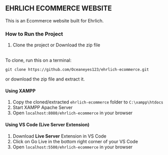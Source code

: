 ## EHRLICH ECOMMERCE WEBSITE

This is an Ecommerce website built for Ehrlich.

### How to Run the Project

1. Clone the project or Download the zip file
<br>
To clone, run this on a terminal:

```
git clone https://github.com/Oceaneyes123/ehrlich-ecommerce.git
```

or download the zip file and extract it.

#### Using XAMPP
1. Copy the cloned/extracted ```ehrlich-ecommerce``` folder to ```C:\xampp\htdocs```
2. Start XAMPP Apache Server
3. Open ```localhost:8080/ehrlich-ecommerce``` in your browser

#### Using VS Code (Live Server Extension)
1. Download **Live Server** Extension in VS Code
2. Click on Go Live in the bottom right corner of your VS Code
3. Open ```localhost:5500/ehrlich-ecommerce``` in your browser

